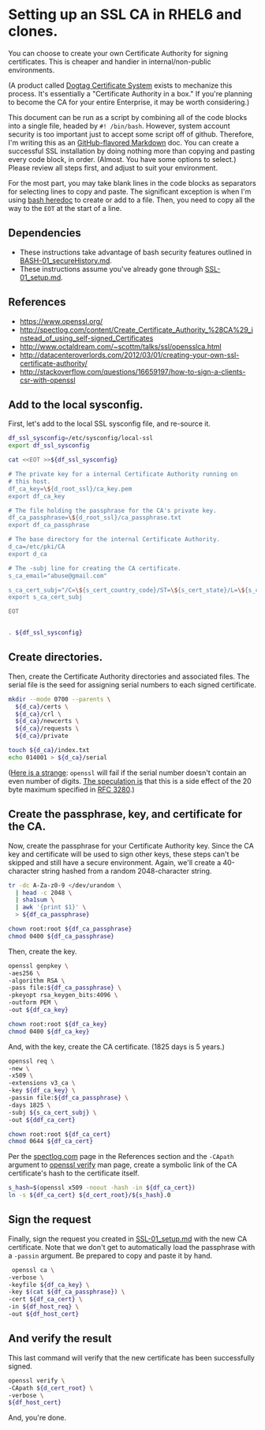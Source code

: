 # Setting up an SSL CA in RHEL6 and clones.

You can choose to create your own Certificate Authority for signing certificates. This is cheaper and handier in internal/non-public environments.

(A product called [Dogtag Certificate System][dcs] exists to mechanize this process. It's essentially a "Certificate Authority in a box." If you're planning to become the CA for your entire Enterprise, it may be worth considering.)

This document can be run as a script by combining all of the code blocks into a single file, headed by `#! /bin/bash`. However, system account security is too important just to accept some script off of github. Therefore, I'm writing this as an [GitHub-flavored Markdown][gmd] doc. You can create a successful SSL installation by doing nothing more than copying and pasting every code block, in order. (Almost. You have some options to select.) Please review all steps first, and adjust to suit your environment.
 
For the most part, you may take blank lines in the code blocks as separators for selecting lines to copy and paste. The significant exception is when I'm using [bash heredoc][heredoc] to create or add to a file. Then, you need to copy all the way to the `EOT` at the start of a line.

[dcs]: http://pki.fedoraproject.org/
[gmd]: https://help.github.com/articles/github-flavored-markdown
[heredoc]: http://www.tldp.org/LDP/abs/html/here-docs.html


## Dependencies

- These instructions take advantage of bash security features outlined in [BASH-01_secureHistory.md][BASH-01].
- These instructions assume you've already gone through [SSL-01_setup.md][SSL-01].

[BASH-01]: https://github.com/dafydd2277/accountSecurity/blob/master/BASH-01_secureHistory.md
[SSL-01]: https://github.com/dafydd2277/accountSecurity/blob/master/SSL-01_setup.md


## References

- https://www.openssl.org/
- http://spectlog.com/content/Create_Certificate_Authority_%28CA%29_instead_of_using_self-signed_Certificates
- http://www.octaldream.com/~scottm/talks/ssl/opensslca.html
- http://datacenteroverlords.com/2012/03/01/creating-your-own-ssl-certificate-authority/
- http://stackoverflow.com/questions/16659197/how-to-sign-a-clients-csr-with-openssl


## Add to the local sysconfig.

First, let's add to the local SSL sysconfig file, and re-source it.

```bash
df_ssl_sysconfig=/etc/sysconfig/local-ssl
export df_ssl_sysconfig

cat <<EOT >>${df_ssl_sysconfig}

# The private key for a internal Certificate Authority running on
# this host.
df_ca_key=\${d_root_ssl}/ca_key.pem
export df_ca_key

# The file holding the passphrase for the CA's private key.
df_ca_passphrase=\${d_root_ssl}/ca_passphrase.txt
export df_ca_passphrase

# The base directory for the internal Certificate Authority.
d_ca=/etc/pki/CA
export d_ca

# The -subj line for creating the CA certificate.
s_ca_email="abuse@gmail.com"

s_ca_cert_subj="/C=\${s_cert_country_code}/ST=\${s_cert_state}/L=\${s_cert_city}/CN=ca.\${s_domain}\/emailAddress=\${s_ca_email}/organizationName=\${s_domain}"
export s_ca_cert_subj

EOT


. ${df_ssl_sysconfig}
```

## Create directories.

Then, create the Certificate Authority directories and associated files. The serial file is the seed for assigning serial numbers to each signed certificate.

```bash
mkdir --mode 0700 --parents \
  ${d_ca}/certs \
  ${d_ca}/crl \
  ${d_ca}/newcerts \
  ${d_ca}/requests \
  ${d_ca}/private

touch ${d_ca}/index.txt
echo 014001 > ${d_ca}/serial
```

([Here is a strange][paulharvey]: `openssl` will fail if the serial number doesn't contain an even number of digits. [The speculation is][serialdigits] that this is a side effect of the 20 byte maximum specified in [RFC 3280][rfc3280].)

[paulharvey]: https://en.wikipedia.org/wiki/Paul_Harvey#On-air_persona.2C_catch_phrases.2C_trademarks.2C_and_off-air_interest
[serialdigits]: http://markmail.org/message/dj65qcuyjrecsuzx
[rfc3280]: http://www.ietf.org/rfc/rfc3280.txt


## Create the passphrase, key, and certificate for the CA.

Now, create the passphrase for your Certificate Authority key. Since the CA key and certificate will be used to sign other keys, these steps can't be skipped and still have a secure environment. Again, we'll create a 40-character string hashed from a random 2048-character string.

```bash
tr -dc A-Za-z0-9 </dev/urandom \
  | head -c 2048 \
  | sha1sum \
  | awk '{print $1}' \
  > ${df_ca_passphrase}

chown root:root ${df_ca_passphrase}
chmod 0400 ${df_ca_passphrase}
```

Then, create the key.

```bash
openssl genpkey \
-aes256 \
-algorithm RSA \
-pass file:${df_ca_passphrase} \
-pkeyopt rsa_keygen_bits:4096 \
-outform PEM \
-out ${df_ca_key}

chown root:root ${df_ca_key}
chmod 0400 ${df_ca_key}
```

And, with the key, create the CA certificate. (1825 days is 5 years.)

```bash
openssl req \
-new \
-x509 \
-extensions v3_ca \
-key ${df_ca_key} \
-passin file:${df_ca_passphrase} \
-days 1825 \
-subj ${s_ca_cert_subj} \
-out ${ddf_ca_cert}

chown root:root ${df_ca_cert}
chmod 0644 ${df_ca_cert}
```

Per the [spectlog.com][spectlog] page in the References section and the `-CApath` argument to [openssl verify][verify] man page, create a symbolic link of the CA certificate's hash to the certificate itself.

```bash
s_hash=$(openssl x509 -noout -hash -in ${df_ca_cert})
ln -s ${df_ca_cert} ${d_cert_root}/${s_hash}.0
```

[spectlog]: http://spectlog.com/content/Create_Certificate_Authority_%28CA%29_instead_of_using_self-signed_Certificates
[verify]: https://www.openssl.org/docs/apps/verify.html


## Sign the request

Finally, sign the request you created in [SSL-01_setup.md][SSL-01] with the new CA certificate. Note that we don't get to automatically load the passphrase with a `-passin` argument. Be prepared to copy and paste it by hand.

```bash
 openssl ca \
-verbose \
-keyfile ${df_ca_key} \
-key $(cat ${df_ca_passphrase}) \
-cert ${df_ca_cert} \
-in ${df_host_req} \
-out ${df_host_cert}
```


## And verify the result

This last command will verify that the new certificate has been successfully signed.

```bash
openssl verify \
-CApath ${d_cert_root} \
-verbose \
${df_host_cert}
```

And, you're done.

